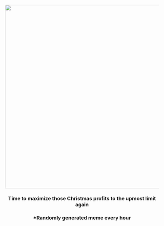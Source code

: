 <p align="center">
        <img src="https://i.redd.it/wrrry3ywb9r91.jpg" width="600" height="600">
        </p>
        <h3 align="center">Time to maximize those Christmas profits to the upmost limit again</h3>
        <h3 align="center">*Randomly generated meme every hour</h3>
    